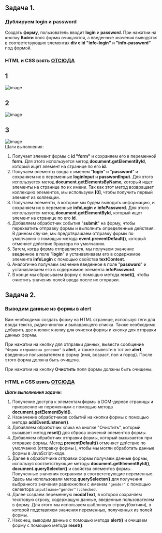 ## Задача 1.   
### Дублируем login и password  
Создать **форму**, пользователь вводит **login** и **password**. При нажатии на кнопку **Войти** поля формы очищаются, а введенные значения выводятся в соответствующих элементах **div с id "info-login"** и **"info-password"** под формой.   
### HTML и CSS взять [ОТСЮДА](https://github.com/schoolteacherMP/lecture_52_JS_Forms_controls_Properties_and_Methods/tree/main/%D0%B7%D0%B0%D0%B4%D0%B0%D1%87%D0%B0_1)   
## 1  
![image](https://user-images.githubusercontent.com/113675674/224980740-8c7a8104-d2cf-4862-9bdf-95537880d8cb.png)  
## 2  
![image](https://user-images.githubusercontent.com/113675674/224980868-e6f84f6e-1567-45c5-b814-8679d942801a.png)  
## 3  
![image](https://user-images.githubusercontent.com/113675674/224980937-1214f9c7-9383-4294-acd6-0360208c8f8c.png)  
Шаги выполнения:  
1. Получает элемент формы с **id "form"** и сохраняем его в переменной **form**. Для этого используется метод **document.getElementById**, который ищет элемент на странице по его **id**.  
2. Получаем элементы ввода с именем "**login**" и "**password**" и сохраняем их в переменные **loginInput** и **passwordInput**. Для этого используется метод **document.getElementsByName**, который ищет элементы на странице по их имени. Так как этот метод возвращает коллекцию элементов, мы используем **[0]**, чтобы получить первый элемент из коллекции.  
3. Получаем элементы, в которые мы будем выводить информацию, и сохраняем их в переменные **infoLogin** и **infoPassword**. Для этого используется метод **document.getElementById**, который ищет элемент на странице по его **id**.  
4. Добавляем обработчик события "**submit**" на форму, чтобы перехватить отправку формы и выполнить определенные действия. В данном случае, мы предотвращаем отправку формы по умолчанию с помощью метода **event.preventDefault()**, который отменяет действие браузера по умолчанию.  
5. Затем, когда форма отправляется, мы получаем значение введенное в поле "**login**" и устанавливаем его в содержимое элемента **infoLogin** с помощью свойства **textContent**.  
6. Аналогично получаем значение введенное в поле "**password**" и устанавливаем его в содержимое элемента **infoPassword**.  
7. В конце мы сбрасываем форму с помощью метода **reset()**, чтобы очистить значения полей ввода после их отправки.  


## Задача 2.   
### Выводим данные из формы в alert  
Вам необходимо создать форму на HTML странице, используя теги для ввода текста, радио-кнопок и выпадающего списка. Также необходимо добавить две кнопки: кнопку для очистки формы и кнопку для отправки данных формы.  

При нажатии на кнопку для отправки данных,  вывести сообщение `"Форма отправлена успешно"` в **alert**, а также вывести в тот же **alert**, введенные пользователем в форму (имя, возраст, пол и город). После этого форма должна быть очищена. 

При нажатии на кнопку **Очистить** поля формы должны быть очищены.  

### HTML и CSS взять [ОТСЮДА](https://github.com/schoolteacherMP/lecture_52_JS_Forms_controls_Properties_and_Methods/tree/main/%D0%B7%D0%B0%D0%B4%D0%B0%D1%87%D0%B0_2)   

**_Шаги выполнения задачи:_**

1. Получение доступа к элементам формы в DOM-дереве страницы и присвоение их переменным с помощью метода **document.getElementById()**.  
2. Назначение обработчиков событий на кнопки формы с помощью метода **addEventListener()**.  
3. Добавляем обработчик клика на кнопке "Очистить", который вызывает метод **reset()** для сброса значений элементов формы.  
4. Добавляем обработчик отправки формы, который вызывается при отправке формы. Метод **preventDefault()** отменяет действие по умолчанию (отправку формы ), чтобы мы могли обработать данные формы в JavaScript-коде.  
5. Далее в обработчике отправки формы получаем данные формы, используя соответствующие методы **document.getElementById()**, **document.querySelector()** и свойства элементов формы. Полученные значения сохраняем в соответствующие переменные.  
Здесь мы использовали метод **querySelector()** для получения выбранного значения радиокнопки с именем `"gender"` с помощью селектора `input[name="gender"]:checked`.  
7.  Далее создаем переменную **modalText**, в которой сохраняем текстовую строку, содержащую данные, введенные пользователем в форму. Для этого мы используем шаблонную строку(бэктики), в которой подставляем значения переменных, полученных из полей формы.             
8.  Наконец, выводим данные с помощью метода **alert()** и очищаем форму с помощью метода **reset()**.  
 



